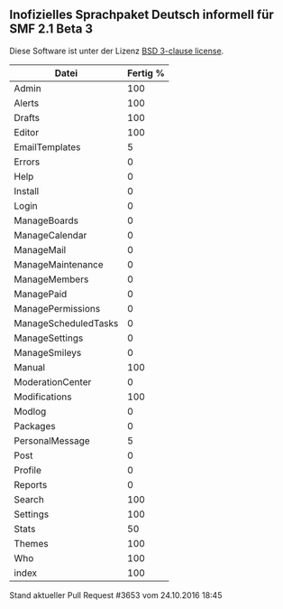 <h2>Inofizielles Sprachpaket Deutsch informell für SMF 2.1 Beta 3</h2>

Diese Software ist unter der Lizenz [BSD 3-clause license](http://www.opensource.org/licenses/BSD-3-Clause).

Datei                  |Fertig %
----------------------|--------
Admin                 | 100
Alerts                | 100
Drafts                | 100
Editor                | 100
EmailTemplates        | 5
Errors                | 0
Help                  | 0
Install               | 0
Login                 | 0
ManageBoards          | 0
ManageCalendar        | 0
ManageMail            | 0
ManageMaintenance     | 0
ManageMembers         | 0
ManagePaid            | 0
ManagePermissions     | 0
ManageScheduledTasks  | 0
ManageSettings        | 0
ManageSmileys         | 0
Manual                | 100
ModerationCenter      | 0
Modifications         | 100
Modlog                | 0
Packages              | 0
PersonalMessage       | 5
Post                  | 0
Profile               | 0
Reports               | 0
Search                | 100
Settings              | 100
Stats                 | 50
Themes                | 100
Who                   | 100
index                 | 100

Stand aktueller Pull Request #3653 vom 24.10.2016  18:45